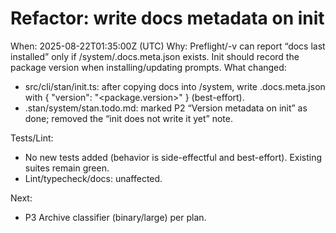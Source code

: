 # Refactor: write docs metadata on init
When: 2025-08-22T01:35:00Z (UTC)
Why: Preflight/-v can report “docs last installed” only if <stanPath>/system/.docs.meta.json exists. Init should record the package version when installing/updating prompts.
What changed:
- src/cli/stan/init.ts: after copying docs into <stanPath>/system, write .docs.meta.json with { "version": "<package.version>" } (best-effort).
- .stan/system/stan.todo.md: marked P2 “Version metadata on init” as done; removed the “init does not write it yet” note.

Tests/Lint:
- No new tests added (behavior is side-effectful and best-effort). Existing suites remain green.
- Lint/typecheck/docs: unaffected.

Next:
- P3 Archive classifier (binary/large) per plan.

